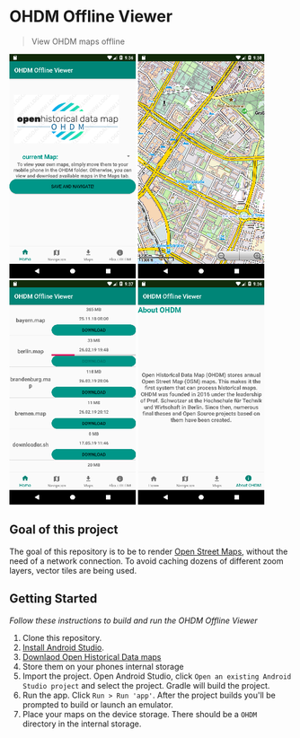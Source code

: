 # OHDM Offline Viewer
> View OHDM maps offline
 
![HOME](screenshots/home.png)
![MAP](screenshots/map.png)
![DOWNLOAD](screenshots/download.png)
![ABOUT](screenshots/about.png)

        
## Goal of this project
The goal of this repository is to be to render [Open Street Maps](https://www.openstreetmap.de/), without the need of a network connection.
To avoid caching dozens of different zoom layers, vector tiles are being used. 

## Getting Started
*Follow these instructions to build and run the OHDM Offline Viewer*
1. Clone this repository.
2. [Install Android Studio](https://developer.android.com/sdk/index.html).
3. [Downlaod Open Historical Data maps](http://www.ohdm.net/)
4. Store them on your phones internal storage
5. Import the project. Open Android Studio, click `Open an existing Android
   Studio project` and select the project. Gradle will build the project.
6. Run the app. Click `Run > Run 'app'`. After the project builds you'll be
   prompted to build or launch an emulator. 
7. Place your maps on the device storage. There should be a ```OHDM``` directory in the internal storage.
